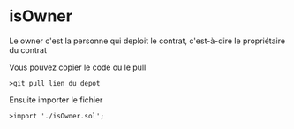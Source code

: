 # isOwner

Le owner c'est la personne qui deploit le contrat, c'est-à-dire le propriétaire du contrat

Vous pouvez copier le code ou le pull
    
    >git pull lien_du_depot

Ensuite importer le fichier 
    
    >import './isOwner.sol';
